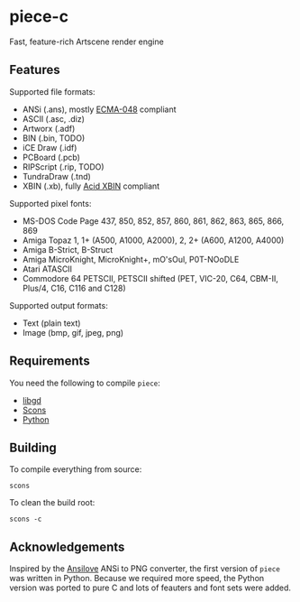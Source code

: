 piece-c
=======

Fast, feature-rich Artscene render engine


Features
--------

Supported file formats:

* ANSi (.ans), mostly [ECMA-048](http://www.ecma-international.org/publications/standards/Ecma-048.htm) compliant
* ASCII (.asc, .diz)
* Artworx (.adf)
* BIN (.bin, TODO)
* iCE Draw (.idf)
* PCBoard (.pcb)
* RIPScript (.rip, TODO)
* TundraDraw (.tnd)
* XBIN (.xb), fully [Acid XBIN](http://www.acid.org/info/xbin/xbin.htm) compliant


Supported pixel fonts:

* MS-DOS Code Page 437, 850, 852, 857, 860, 861, 862, 863, 865, 866, 869
* Amiga Topaz 1, 1+ (A500, A1000, A2000), 2, 2+ (A600, A1200, A4000)
* Amiga B-Strict, B-Struct
* Amiga MicroKnight, MicroKnight+, mO'sOul, P0T-NOoDLE
* Atari ATASCII
* Commodore 64 PETSCII, PETSCII shifted (PET, VIC-20, C64, CBM-II, Plus/4, C16, C116 and C128)


Supported output formats:

* Text (plain text)
* Image (bmp, gif, jpeg, png)


Requirements
------------

You need the following to compile ``piece``:

* [libgd](http://libgd.bitbucket.org/)
* [Scons](http://www.scons.org/)
* [Python](http://python.org/)


Building
--------

To compile everything from source:

    scons

To clean the build root:

    scons -c


Acknowledgements
----------------

Inspired by the [Ansilove](http://ansilove.sourceforge.net/) ANSi to PNG
converter, the first version of ``piece`` was written in Python. Because we
required more speed, the Python version was ported to pure C and lots of
feauters and font sets were added.


